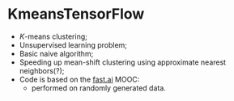 # KmeansTensorFlow
- *K*-means clustering;
- Unsupervised learning problem;
- Basic naive algorithm;
- Speeding up mean-shift clustering using approximate nearest neighbors(?);
- Code is based on the [fast.ai](https://github.com/fastai) MOOC: 
    - performed on randomly generated data.
